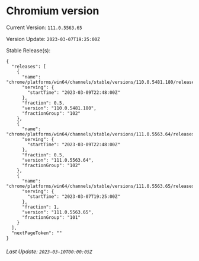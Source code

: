 # Chromium version

Current Version: `111.0.5563.65`

Version Update: `2023-03-07T19:25:00Z`

Stable Release(s):
```
{
  "releases": [
    {
      "name": "chrome/platforms/win64/channels/stable/versions/110.0.5481.180/releases/1678402080",
      "serving": {
        "startTime": "2023-03-09T22:48:00Z"
      },
      "fraction": 0.5,
      "version": "110.0.5481.180",
      "fractionGroup": "102"
    },
    {
      "name": "chrome/platforms/win64/channels/stable/versions/111.0.5563.64/releases/1678402080",
      "serving": {
        "startTime": "2023-03-09T22:48:00Z"
      },
      "fraction": 0.5,
      "version": "111.0.5563.64",
      "fractionGroup": "102"
    },
    {
      "name": "chrome/platforms/win64/channels/stable/versions/111.0.5563.65/releases/1678217100",
      "serving": {
        "startTime": "2023-03-07T19:25:00Z"
      },
      "fraction": 1,
      "version": "111.0.5563.65",
      "fractionGroup": "101"
    }
  ],
  "nextPageToken": ""
}
```

###### Last Update: `2023-03-10T00:00:05Z`
        